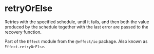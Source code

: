 # retryOrElse

Retries with the specified schedule, until it fails, and then both the
value produced by the schedule together with the last error are passed to
the recovery function.

Part of the `Effect` module from the `@effect/io` package. Also known as `Effect.retryOrElse`.
